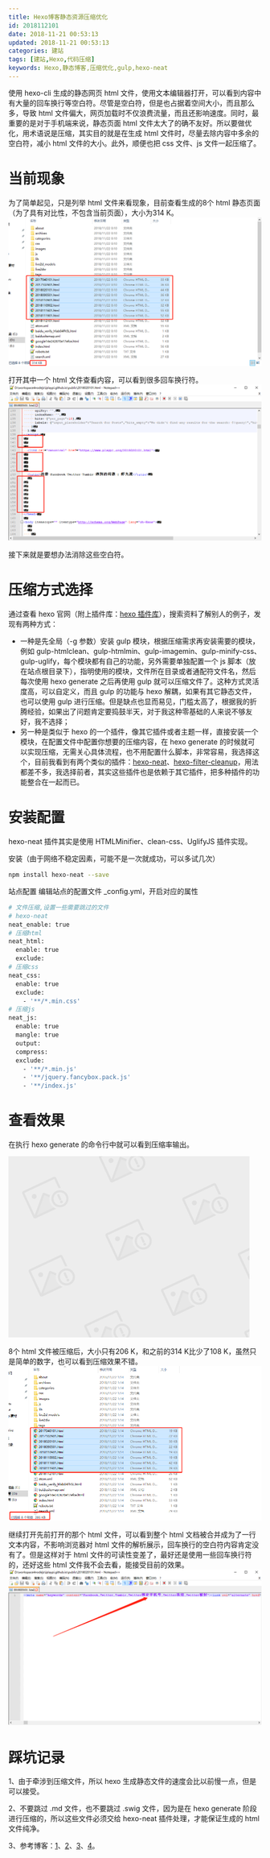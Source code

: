 ```yaml
---
title: Hexo博客静态资源压缩优化
id: 2018112101
date: 2018-11-21 00:53:13
updated: 2018-11-21 00:53:13
categories: 建站
tags: [建站,Hexo,代码压缩]
keywords: Hexo,静态博客,压缩优化,gulp,hexo-neat
---
```


使用 hexo-cli 生成的静态网页 html 文件，使用文本编辑器打开，可以看到内容中有大量的回车换行等空白符。尽管是空白符，但是也占据着空间大小，而且那么多，导致 html 文件偏大，网页加载时不仅浪费流量，而且还影响速度。同时，最重要的是对于手机端来说，静态页面 html 文件太大了的确不友好。所以要做优化，用术语说是压缩，其实目的就是在生成 html 文件时，尽量去除内容中多余的空白符，减小 html 文件的大小。此外，顺便也把 css 文件、js 文件一起压缩了。

<!-- more -->

# 当前现象

为了简单起见，只是列举 html 文件来看现象，目前查看生成的8个 html 静态页面（为了具有对比性，不包含当前页面），大小为314 K。
![8个 html 文件](https://raw.githubusercontent.com/iplaypi/img-playpi/master/img/old/b7f2e3a3gy1fxg5iuthmbj20sr0guta4.jpg "8个 html 文件")

打开其中一个 html 文件查看内容，可以看到很多回车换行符。
![连续多个回车换行符](https://raw.githubusercontent.com/iplaypi/img-playpi/master/img/old/b7f2e3a3gy1fxg5kn3bz2j20u00iidgy.jpg "连续多个回车换行符")

接下来就是要想办法消除这些空白符。

# 压缩方式选择

通过查看 hexo 官网（附上插件库：[hexo 插件库](https://hexo.io/plugins/)），搜索资料了解别人的例子，发现有两种方式：
- 一种是先全局（-g 参数）安装 gulp 模块，根据压缩需求再安装需要的模块，例如 gulp-htmlclean、gulp-htmlmin、gulp-imagemin、gulp-minify-css、gulp-uglify，每个模块都有自己的功能，另外需要单独配置一个 js 脚本（放在站点根目录下），指明使用的模块，文件所在目录或者通配符文件名，然后每次使用 hexo generate 之后再使用 gulp 就可以压缩文件了。这种方式灵活度高，可以自定义，而且 gulp 的功能与 hexo 解耦，如果有其它静态文件，也可以使用 gulp 进行压缩。但是缺点也显而易见，门槛太高了，根据我的折腾经验，如果出了问题肯定要捣鼓半天，对于我这种零基础的人来说不够友好，我不选择；
- 另一种是类似于 hexo 的一个插件，像其它插件或者主题一样，直接安装一个模块，在配置文件中配置你想要的压缩内容，在 hexo generate 的时候就可以实现压缩，无需关心具体流程，也不用配置什么脚本，非常容易，我选择这个，目前我看到有两个类似的插件：[hexo-neat](https://github.com/rozbo/hexo-neat)、[hexo-filter-cleanup](https://github.com/mamboer/hexo-filter-cleanup)，用法都差不多，我选择前者，其实这些插件也是依赖于其它插件，把多种插件的功能整合在一起而已。

# 安装配置

hexo-neat 插件其实是使用 HTMLMinifier、clean-css、UglifyJS 插件实现。

安装（由于网络不稳定因素，可能不是一次就成功，可以多试几次）
```bash
npm install hexo-neat --save
```

站点配置
编辑站点的配置文件 &#95;config.yml，开启对应的属性

```bash
# 文件压缩,设置一些需要跳过的文件
# hexo-neat
neat_enable: true
# 压缩html
neat_html:
  enable: true
  exclude:
# 压缩css
neat_css:
  enable: true
  exclude:
    - '**/*.min.css'
# 压缩js
neat_js:
  enable: true
  mangle: true
  output:
  compress:
  exclude:
    - '**/*.min.js'
    - '**/jquery.fancybox.pack.js'
    - '**/index.js'
```

# 查看效果

在执行 hexo generate 的命令行中就可以看到压缩率输出。

![压缩率输出](https://raw.githubusercontent.com/iplaypi/img-playpi/master/img/old/b7f2e3a3gy1fxzdwrue7aj20gj0ahdgr.jpg "压缩率输出")

8个 html 文件被压缩后，大小只有206 K，和之前的314 K比少了108 K，虽然只是简单的数字，也可以看到压缩效果不错。
![8个文件压缩后](https://raw.githubusercontent.com/iplaypi/img-playpi/master/img/old/b7f2e3a3gy1fxg6y7u1mej20ro0guq49.jpg "8个文件压缩后")

继续打开先前打开的那个 html 文件，可以看到整个 html 文档被合并成为了一行文本内容，不影响浏览器对 html 文件的解析展示，回车换行的空白符内容肯定没有了。但是这样对于 html 文件的可读性变差了，最好还是使用一些回车换行符的，还好这些 html 文件我不会去看，能接受目前的效果。
![html 文件内容合并为一行](https://raw.githubusercontent.com/iplaypi/img-playpi/master/img/old/b7f2e3a3gy1fxg743fu8jj20u00igq3g.jpg "html 文件内容合并为一行")

# 踩坑记录

1、由于牵涉到压缩文件，所以 hexo 生成静态文件的速度会比以前慢一点，但是可以接受。

2、不要跳过 .md 文件，也不要跳过 .swig 文件，因为是在 hexo generate 阶段进行压缩的，所以这些文件必须交给 hexo-neat 插件处理，才能保证生成的 html 文件纯净。

3、参考博客：[1](https://www.huangzz.xyz/hexo-optimized-file-compression.html)、[2](https://blog.csdn.net/lewky_liu/article/details/82432003)、[3](https://www.ecpeng.com/2018/04/02/%E5%85%B3%E4%BA%8Ehexo%E5%8D%9A%E5%AE%A2%E9%9D%99%E6%80%81%E8%B5%84%E6%BA%90%E5%8E%8B%E7%BC%A9%E4%BC%98%E5%8C%96/)、[4](https://juejin.im/post/5a93c9385188257a84625aad)。
